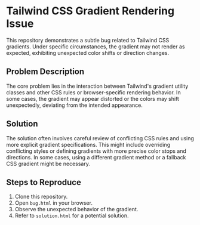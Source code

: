 # Tailwind CSS Gradient Rendering Issue

This repository demonstrates a subtle bug related to Tailwind CSS gradients. Under specific circumstances, the gradient may not render as expected, exhibiting unexpected color shifts or direction changes.

## Problem Description

The core problem lies in the interaction between Tailwind's gradient utility classes and other CSS rules or browser-specific rendering behavior. In some cases, the gradient may appear distorted or the colors may shift unexpectedly, deviating from the intended appearance.

## Solution

The solution often involves careful review of conflicting CSS rules and using more explicit gradient specifications.  This might include overriding conflicting styles or defining gradients with more precise color stops and directions.  In some cases, using a different gradient method or a fallback CSS gradient might be necessary.

## Steps to Reproduce

1. Clone this repository.
2. Open `bug.html` in your browser.
3. Observe the unexpected behavior of the gradient.
4. Refer to `solution.html` for a potential solution.